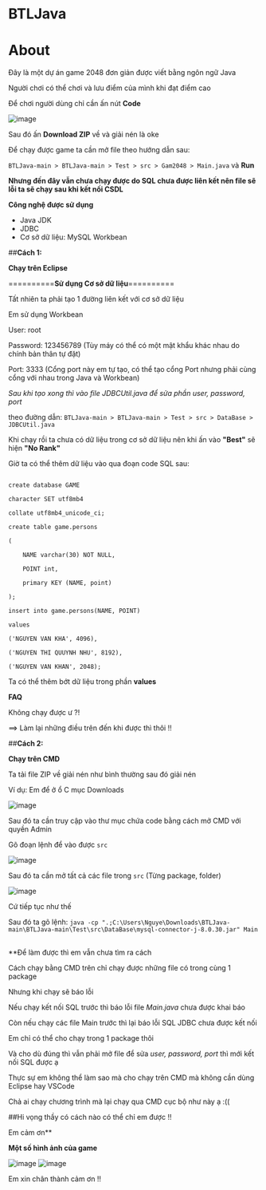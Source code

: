 # BTLJava
# **About**
Đây là một dự án game 2048 đơn giản được viết bằng ngôn ngữ Java

Người chơi có thể chơi và lưu điểm của mình khi đạt điểm cao

Để chơi người dùng chỉ cần ấn nút **Code**

![image](https://user-images.githubusercontent.com/114750314/235927084-8dfa97a3-f401-44a1-b5d4-da73b7bcc5e4.png)

Sau đó ấn **Download ZIP** về và giải nén là oke

Để chạy được game ta cần mở file theo hướng dẫn sau:

```BTLJava-main > BTLJava-main > Test > src > Gam2048 > Main.java``` và **Run**

**Nhưng đến đây vẫn chưa chạy được do SQL chưa được liên kết nên file sẽ lỗi ta sẽ chạy sau khi kết nối CSDL**

**Công nghệ được sử dụng**

- Java JDK
- JDBC
- Cơ sở dữ liệu: MySQL Workbean

##**Cách 1:**

**Chạy trên Eclipse**

==========**Sử dụng Cơ sở dữ liệu**==========

Tất nhiên ta phải tạo 1 đường liên kết với cơ sở dữ liệu

Em sử dụng Workbean

User: root

Password: 123456789 (Tùy máy có thể có một mật khẩu khác nhau do chính bản thân tự đặt)

Port: 3333 (Cổng port này em tự tạo, có thể tạo cổng Port nhưng phải cùng cổng với nhau trong Java và Workbean)

*Sau khi tạo xong thì vào file JDBCUtil.java để sửa phần user, password, port*

theo đường dẫn: ```BTLJava-main > BTLJava-main > Test > src > DataBase > JDBCUtil.java```

Khi chạy rồi ta chưa có dữ liệu trong cơ sở dữ liệu nên khi ấn vào **"Best"** sẽ hiện **"No Rank"**

Giờ ta có thể thêm dữ liệu vào qua đoạn code SQL sau:
```

create database GAME

character SET utf8mb4

collate utf8mb4_unicode_ci;

create table game.persons

(

	NAME varchar(30) NOT NULL,
	
    POINT int,
    
    primary KEY (NAME, point)
    
);

insert into game.persons(NAME, POINT)

values

('NGUYEN VAN KHA', 4096),

('NGUYEN THI QUUYNH NHU', 8192),

('NGUYEN VAN KHAN', 2048);

```
Ta có thể thêm bớt dữ liệu trong phần **values**

**FAQ**

Không chạy được ư ?!

==> Làm lại những điều trên đến khi được thì thôi !!

##**Cách 2:**

**Chạy trên CMD**

Ta tải file ZIP về giải nén như bình thường sau đó giải nén

Ví dụ: Em để ở ổ C mục Downloads

![image](https://user-images.githubusercontent.com/114750314/235955337-9b23a0b4-2f47-41cb-bb1e-80fcae558ced.png)

Sau đó ta cần truy cập vào thư mục chứa code bằng cách mở CMD với quyền Admin

Gõ đoạn lệnh để vào được ```src```

![image](https://user-images.githubusercontent.com/114750314/235956098-50b14121-c09d-44ef-9fc9-2db62d7bef8a.png)

Sau đó ta cần mở tất cả các file trong ```src``` (Từng package, folder)

![image](https://user-images.githubusercontent.com/114750314/235956642-6e6e6b72-a651-4333-ba95-67482242b406.png)

Cứ tiếp tục như thế

Sau đó ta gõ lệnh: ```java -cp ".;C:\Users\Nguye\Downloads\BTLJava-main\BTLJava-main\Test\src\DataBase\mysql-connector-j-8.0.30.jar" Main```

##

**Để làm được thì em vẫn chưa tìm ra cách

Cách chạy bằng CMD trên chỉ chạy được những file có trong cùng 1 package

Nhưng khi chạy sẽ báo lỗi

Nếu chạy kết nối SQL trước thì báo lỗi file *Main.java* chưa được khai báo

Còn nếu chạy các file Main trước thì lại báo lỗi SQL JDBC chưa được kết nối

Em chỉ có thể cho chạy trong 1 package thôi

Và cho dù đúng thì vẫn phải mở file để sửa *user, password, port* thì mới kết nối SQL được ạ

Thực sự em không thể làm sao mà cho chạy trên CMD mà không cần dùng Eclipse hay VSCode

Chả ai chạy chương trình mà lại chạy qua CMD cục bộ như này ạ :((

##Hi vọng thầy có cách nào có thể chỉ em được !!

Em cảm ơn**

**Một số hình ảnh của game**

![image](https://user-images.githubusercontent.com/114750314/235725204-223cadc6-add3-4f50-9c7d-4d68dc9c9a12.png)
![image](https://user-images.githubusercontent.com/114750314/235725394-bae3ddfd-49de-4a33-bdfc-e218e970b62f.png)

Em xin chân thành cảm ơn !!
